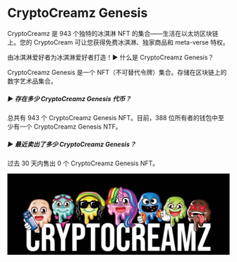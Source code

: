 # CryptoCreamz Genesis

CryptoCreamz 是 943 个独特的冰淇淋 NFT 的集合——生活在以太坊区块链上。您的 CryptoCream 可让您获得免费冰淇淋、独家商品和 meta-verse 特权。

由冰淇淋爱好者为冰淇淋爱好者打造！▶ 什么是 CryptoCreamz Genesis？

CryptoCreamz Genesis 是一个 NFT（不可替代令牌）集合。存储在区块链上的数字艺术品集合。

##### ▶ 存在多少 CryptoCreamz Genesis 代币？

总共有 943 个 CryptoCreamz Genesis NFT。目前，388 位所有者的钱包中至少有一个 CryptoCreamz Genesis NTF。

##### ▶ 最近卖出了多少 CryptoCreamz Genesis？

过去 30 天内售出 0 个 CryptoCreamz Genesis NFT。

![NFT](unnamed.jpg)
